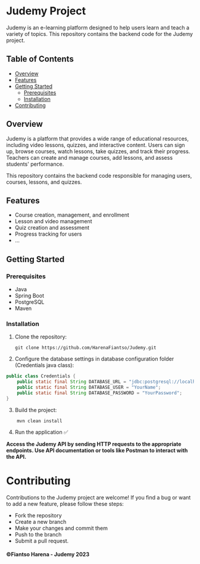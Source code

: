 # Judemy Project

Judemy is an e-learning platform designed to help users learn and teach a variety of topics. This repository contains
the backend code for the Judemy project.

## Table of Contents

- [Overview](#overview)
- [Features](#features)
- [Getting Started](#getting-started)
    - [Prerequisites](#prerequisites)
    - [Installation](#installation)
- [Contributing](#contributing)

## Overview

Judemy is a platform that provides a wide range of educational resources, including video lessons, quizzes, and
interactive content. Users can sign up, browse courses, watch lessons, take quizzes, and track their progress. Teachers
can create and manage courses, add lessons, and assess students' performance.

This repository contains the backend code responsible for managing users, courses, lessons, and quizzes.

## Features

- Course creation, management, and enrollment
- Lesson and video management
- Quiz creation and assessment
- Progress tracking for users
- ...

## Getting Started

### Prerequisites

- Java
- Spring Boot
- PostgreSQL
- Maven

### Installation

1. Clone the repository:

   ```shell
   git clone https://github.com/HarenaFiantso/Judemy.git
   ```
2. Configure the database settings in database configuration folder (Credentials java class):

```java
public class Credentials {
    public static final String DATABASE_URL = "jdbc:postgresql://localhost/judemy";
    public static final String DATABASE_USER = "YourName";
    public static final String DATABASE_PASSWORD = "YourPassword";
}
```

3. Build the project:

```shell
    mvn clean install
```

4. Run the application ✅️

**Access the Judemy API by sending HTTP requests to the appropriate endpoints.
Use API documentation or tools like Postman to interact with the API.**

# Contributing

Contributions to the Judemy project are welcome! If you find a bug or want to add a new feature, please follow these
steps:

- Fork the repository
- Create a new branch
- Make your changes and commit them
- Push to the branch
- Submit a pull request.

#### **©️Fiantso Harena - Judemy 2023**